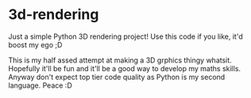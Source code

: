 # 3d-rendering

Just a simple Python 3D rendering project!
Use this code if you like, it'd boost my ego ;D

This is my half assed attempt at making a 3D grphics thingy whatsit.
Hopefully it'll be fun and it'll be a good way to develop my maths 
skills. Anyway don't expect top tier code quality as Python is my 
second language. Peace :D
